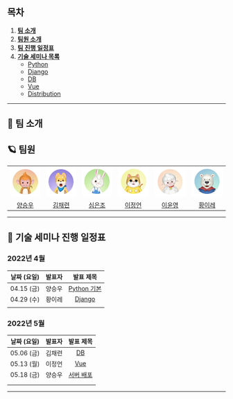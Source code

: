 ## 목차

1. [**팀 소개**](#1)
2. [**팀원 소개**](#2)
3. [**팀 진행 일정표**](#3)
1. [**기술 세미나 목록**](#4)
   - [Python]()
   - [Django](#web)
   - [DB](#front-end)
   - [Vue](#back-end)
   - [Distribution](#database)

---



<div id="1"></div>

## 🚀 팀 소개





<div id="2"></div>

## 🪐 팀원

<table>
  <tr>
    <td align="center">
      <a href="">
        <img src="md-images/monkey.jpg" />
      </a>
    </td>
    <td align="center">
      <a href="">
        <img src="md-images/dog.jpg" />
      </a>
    </td>
    <td align="center">
      <a href="">
        <img src="md-images/rabbit.jpg" />
      </a>
    </td>
    <td align="center">
      <a href="">
        <img src="md-images/cat.jpg" />
      </a>
    </td>
    <td align="center">
      <a href="">
        <img src="md-images/sheep.jpg" />
      </a>
    </td>
    <td align="center">
      <a href="">
        <img src="md-images/bear.jpg" />
      </a>
    </td>
  </tr>
  <tr>
    <td align="center">
      <a href="">
        양승우
      </a>
    </td>
    <td align="center">
      <a href="">
        김채련
      </a>
    </td>
    <td align="center">
      <a href="">
        심은조
      </a>
    </td>
    <td align="center">
      <a href="">
        이정언
      </a>
    </td>
    <td align="center">
      <a href="">
        이윤영
      </a>
    </td>
    <td align="center">
      <a href="">
        황이레
      </a>
    </td>
  </tr>
</table>




---



<div id="3"></div>

## 📅 기술 세미나 진행 일정표

### 

### 2022년 4월

| 날짜 (요일) | 발표자 |    발표 제목    |
| :---------: | :----: | :-------------: |
| 04.15 (금)  | 양승우 | [Python 기본]() |
| 04.29 (수)  | 황이레 |   [Django]()    |
|             |        |                 |



### 2022년 5월

| 날짜 (요일) | 발표자 |   발표 제목   |
| :---------: | :----: | :-----------: |
| 05.06 (금)  | 김채련 |    [DB]()     |
| 05.13 (월)  | 이정언 |    [Vue]()    |
| 05.18 (금)  | 양승우 | [서버 배포]() |
|             |        |               |
|             |        |               |



---
